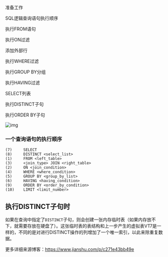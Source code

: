 准备工作

SQL逻辑查询语句执行顺序

执行FROM语句

执行ON过滤

添加外部行

执行WHERE过滤

执行GROUP BY分组

执行HAVING过滤

SELECT列表

执行DISTINCT子句

执行ORDER BY子句

![img](https://upload-images.jianshu.io/upload_images/2648722-dec59a88ccfe8e88.png?imageMogr2/auto-orient/strip|imageView2/2/w/439/format/webp)



### 一个查询语句的执行顺序

``` mysql
(7)     SELECT 
(8)     DISTINCT <select_list>
(1)     FROM <left_table>
(3)     <join_type> JOIN <right_table>
(2)     ON <join_condition>
(4)     WHERE <where_condition>
(5)     GROUP BY <group_by_list>
(6)     HAVING <having_condition>
(9)     ORDER BY <order_by_condition>
(10)    LIMIT <limit_number>
```



## 执行DISTINCT子句时

如果在查询中指定了`DISTINCT`子句，则会创建一张内存临时表（如果内存放不下，就需要存放在硬盘了）。这张临时表的表结构和上一步产生的虚拟表VT7是一样的，不同的是对进行DISTINCT操作的列增加了一个唯一索引，以此来除重复数据。



更多详细来源博客：https://www.jianshu.com/p/c271e43bb49e